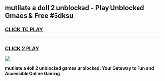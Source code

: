 
## mutilate a doll 2 unblocked - Play Unblocked Gmaes & Free #5dksu
<h3>
<a href="https://news.freeplayer.one?title=mutilate_a_doll_2_unblocked&ref=24F">CLICK TO PLAY</a></h3>
<hr>

<h3>
<a href="https://news.freeplayer.one?title=mutilate_a_doll_2_unblocked&ref=24F">CLICK 2 PLAY</a>
  
</h3>

<a href="https://news.freeplayer.one?title=mutilate_a_doll_2_unblocked&ref=24F/"><img src="https://clearcache.store/games.png"></a>


**mutilate a doll 2 unblocked games unblocked: Your Gateway to Fun and Accessible Online Gaming**
